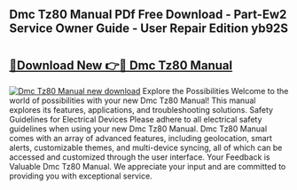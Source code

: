 ## Dmc Tz80 Manual PDf Free Download - Part-Ew2 Service Owner Guide - User Repair Edition yb92S

# <h2><a href="http://cf25667.oget.top/?id=Dmc+Tz80+Manual">🔗Download New 👉🔴 Dmc Tz80 Manual</a></h2>

[![Dmc Tz80 Manual new download](https://i.imgur.com/5g1atiW.png)](http://cf25667.oget.top/?id=Dmc+Tz80+Manual)
Explore the Possibilities Welcome to the world of possibilities with your new Dmc Tz80 Manual! This manual explores its features, applications, and troubleshooting solutions. Safety Guidelines for Electrical Devices Please adhere to all electrical safety guidelines when using your new Dmc Tz80 Manual. Dmc Tz80 Manual comes with an array of advanced features, including geolocation, smart alerts, customizable themes, and multi-device syncing, all of which can be accessed and customized through the user interface. Your Feedback is Valuable Dmc Tz80 Manual. We appreciate your input and are committed to providing you with exceptional service.
